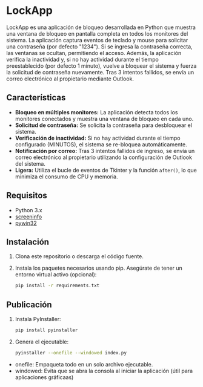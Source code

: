# LockApp

LockApp es una aplicación de bloqueo desarrollada en Python que muestra una ventana de bloqueo en pantalla completa en todos los monitores del sistema. La aplicación captura eventos de teclado y mouse para solicitar una contraseña (por defecto "1234"). Si se ingresa la contraseña correcta, las ventanas se ocultan, permitiendo el acceso. Además, la aplicación verifica la inactividad y, si no hay actividad durante el tiempo preestablecido (por defecto 1 minuto), vuelve a bloquear el sistema y fuerza la solicitud de contraseña nuevamente. Tras 3 intentos fallidos, se envía un correo electrónico al propietario mediante Outlook.

## Características

- **Bloqueo en múltiples monitores:** La aplicación detecta todos los monitores conectados y muestra una ventana de bloqueo en cada uno.
- **Solicitud de contraseña:** Se solicita la contraseña para desbloquear el sistema.
- **Verificación de inactividad:** Si no hay actividad durante el tiempo configurado (MINUTOS), el sistema se re-bloquea automáticamente.
- **Notificación por correo:** Tras 3 intentos fallidos de ingreso, se envía un correo electrónico al propietario utilizando la configuración de Outlook del sistema.
- **Ligera:** Utiliza el bucle de eventos de Tkinter y la función `after()`, lo que minimiza el consumo de CPU y memoria.

## Requisitos

- Python 3.x
- [screeninfo](https://pypi.org/project/screeninfo/)
- [pywin32](https://pypi.org/project/pywin32/)

## Instalación

1. Clona este repositorio o descarga el código fuente.

2. Instala los paquetes necesarios usando pip. Asegúrate de tener un entorno virtual activo (opcional):

   ```bash
   pip install -r requirements.txt

## Publicación

1. Instala PyInstaller:
   ```bash
   pip install pyinstaller

2. Genera el ejecutable:
   ```bash
   pyinstaller --onefile --windowed index.py

* onefile: Empaqueta todo en un solo archivo ejecutable.
* windowed: Evita que se abra la consola al iniciar la aplicación (útil para aplicaciones gráficaas)
